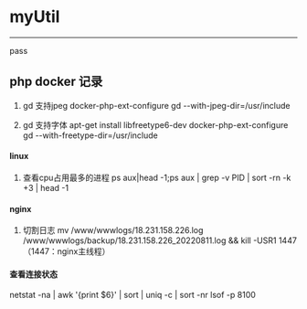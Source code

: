 # myUtil
----
pass


php docker 记录
-------
1. gd 支持jpeg
docker-php-ext-configure gd --with-jpeg-dir=/usr/include

2. gd 支持字体
apt-get install libfreetype6-dev
docker-php-ext-configure gd --with-freetype-dir=/usr/include


#### linux

1. 查看cpu占用最多的进程
 ps aux|head -1;ps aux | grep -v PID | sort -rn -k +3 | head -1

#### nginx
1. 切割日志 mv /www/wwwlogs/18.231.158.226.log /www/wwwlogs/backup/18.231.158.226_20220811.log && kill -USR1 1447 （1447：nginx主线程）

#### 查看连接状态
netstat -na | awk '{print $6}' | sort | uniq -c | sort -nr
lsof -p 8100

#### 
